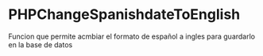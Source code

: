 # PHPChangeSpanishdateToEnglish
Funcion que permite acmbiar el formato de español a ingles para guardarlo en la base de datos

